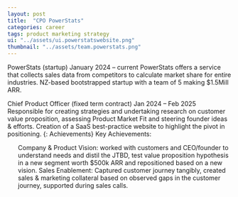 ```yaml
---
layout: post
title:  "CPO PowerStats"
categories: career 
tags: product marketing strategy
ui: "../assets/ui.powerstatswebsite.png"
thumbnail: "../assets/team.powerstats.png"
---
```

PowerStats (startup)	January 2024 – current
PowerStats offers a service that collects sales data from competitors to calculate market share for entire industries. NZ-based bootstrapped startup with a team of 5 making $1.5Mill ARR.
<!--more-->
Chief Product Officer (fixed term contract)	Jan 2024 – Feb 2025
Responsible for creating strategies and undertaking research on customer value proposition, assessing Product Market Fit and steering founder ideas & efforts. Creation of a SaaS best-practice website to highlight the pivot in positioning.
{: Achievements}
Key Achievements:
<ul>
<span>Company & Product Vision:</span> worked with customers and CEO/founder to understand needs and distil the JTBD, test value proposition hypothesis in a new segment worth $500k ARR and repositioned based on a new vision.
<span>Sales Enablement:</span> Captured customer journey tangibly, created sales & marketing collateral based on observed gaps in the customer journey, supported during sales calls.
</ul>